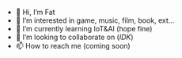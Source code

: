 - 👋 Hi, I’m Fat
- 👀 I’m interested in game, music, film, book, ext...
- 🌱 I’m currently learning IoT&AI (hope fine)
- 💞️ I’m looking to collaborate on (_IDK_)
- 📫 How to reach me (coming soon)

<!---
FatTang2012/FatTang2012 is a ✨ special ✨ repository because its `README.md` (this file) appears on your GitHub profile.
You can click the Preview link to take a look at your changes.
--->
